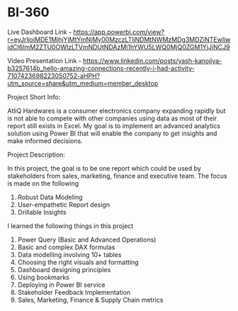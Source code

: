 # BI-360
Live Dashboard Link - https://app.powerbi.com/view?r=eyJrIjoiMDE1MjhjYjMtYmNjMy00MzczLTljNDMtNWMzMDg3MDZiNTEwIiwidCI6ImM2ZTU0OWIzLTVmNDUtNDAzMi1hYWU5LWQ0MjQ0ZGM1YjJjNCJ9

Video Presentation Link - https://www.linkedin.com/posts/yash-kanojiya-b3257614b_hello-amazing-connections-recently-i-had-activity-7107423698223050752-aHPH?utm_source=share&utm_medium=member_desktop

Project Short Info: 

AtliQ Hardwares is a consumer electronics company expanding rapidly but is not able to compete with other companies using data as most of their report still exists in Excel. My goal is to implement an advanced analytics solution using Power BI that will enable the company to get insights and make informed decisions.

Project Description: 

In this project, the goal is to be one report which could be used by stakeholders from sales, marketing, finance and executive team. The focus is made on the following

1. Robust Data Modeling
2. User-empathetic Report design
3. Drillable Insights

I learned the following things in this project

1. Power Query (Basic and Advanced Operations) 
2. Basic and complex DAX formulas
3. Data modelling involving 10+ tables
4. Choosing the right visuals and formatting
5. Dashboard designing principles
6. Using bookmarks
7. Deploying in Power BI service
8. Stakeholder Feedback Implementation
9. Sales, Marketing, Finance & Supply Chain metrics
